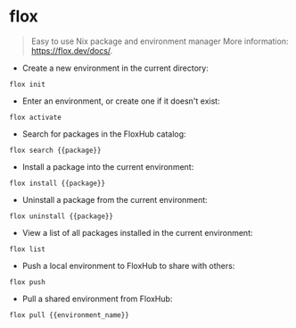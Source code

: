 # flox

> Easy to use Nix package and environment manager
> More information: <https://flox.dev/docs/>.

- Create a new environment in the current directory:

`flox init`

- Enter an environment, or create one if it doesn't exist:

`flox activate`

- Search for packages in the FloxHub catalog:

`flox search {{package}}`

- Install a package into the current environment:

`flox install {{package}}`

- Uninstall a package from the current environment:

`flox uninstall {{package}}`

- View a list of all packages installed in the current environment:

`flox list`

- Push a local environment to FloxHub to share with others:

`flox push`

- Pull a shared environment from FloxHub:

`flox pull {{environment_name}}`
